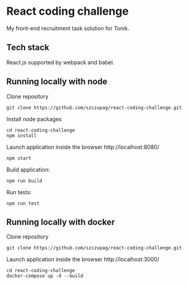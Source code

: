 # React coding challenge
My front-end recruitment task solution for Tonik.

## Tech stack
React.js supported by webpack and babel.

## Running locally with node
Clone repository
```
git clone https://github.com/szczupag/react-coding-challenge.git
```
Install node packages
```
cd react-coding-challenge
npm install
```
Launch application inside the browser http://localhost:8080/
```
npm start
```
Build application:
```
npm run build
```
Run tests:
```
npm run test
```

## Running locally with docker
Clone repository
```
git clone https://github.com/szczupag/react-coding-challenge.git
```
Launch application inside the browser http://localhost:3000/
```
cd react-coding-challenge
docker-compose up -d --build
```